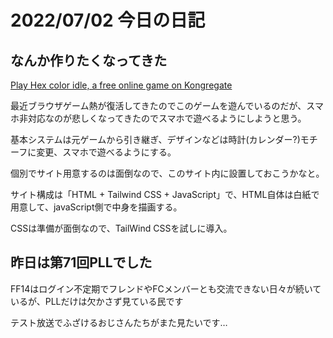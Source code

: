 # 2022/07/02 今日の日記

## なんか作りたくなってきた

[Play Hex color idle, a free online game on Kongregate](https://www.kongregate.com/games/Myafkish/hex-color-idle)

最近ブラウザゲーム熱が復活してきたのでこのゲームを遊んでいるのだが、スマホ非対応なのが悲しくなってきたのでスマホで遊べるようにしようと思う。

基本システムは元ゲームから引き継ぎ、デザインなどは時計(カレンダー?)モチーフに変更、スマホで遊べるようにする。

個別でサイト用意するのは面倒なので、このサイト内に設置しておこうかなと。

サイト構成は「HTML + Tailwind CSS + JavaScript」で、HTML自体は白紙で用意して、javaScript側で中身を描画する。

CSSは準備が面倒なので、TailWind CSSを試しに導入。

## 昨日は第71回PLLでした

FF14はログイン不定期でフレンドやFCメンバーとも交流できない日々が続いているが、PLLだけは欠かさず見ている民です

テスト放送でふざけるおじさんたちがまた見たいです…
